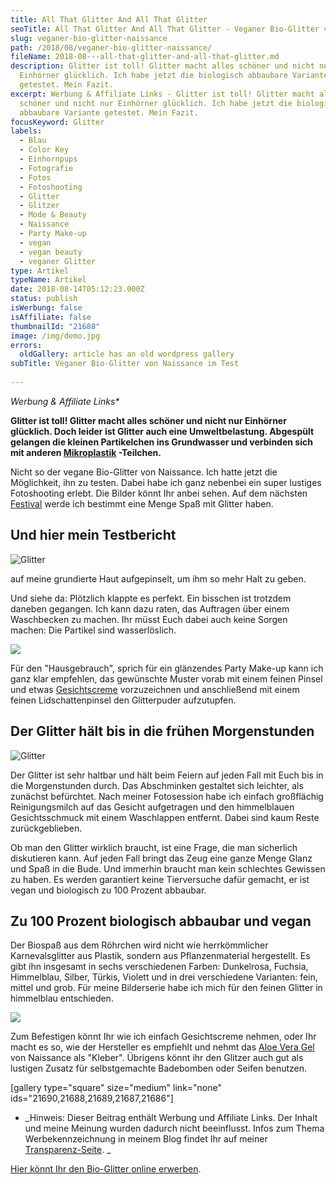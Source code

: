 ```yaml
---
title: All That Glitter And All That Glitter
seoTitle: All That Glitter And All That Glitter - Veganer Bio-Glitter von Naissance
slug: veganer-bio-glitter-naissance
path: /2018/08/veganer-bio-glitter-naissance/
fileName: 2018-08---all-that-glitter-and-all-that-glitter.md
description: Glitter ist toll! Glitter macht alles schöner und nicht nur
  Einhörner glücklich. Ich habe jetzt die biologisch abbaubare Variante
  getestet. Mein Fazit.
excerpt: Werbung & Affiliate Links - Glitter ist toll! Glitter macht alles
  schöner und nicht nur Einhörner glücklich. Ich habe jetzt die biologisch
  abbaubare Variante getestet. Mein Fazit.
focusKeyword: Glitter
labels:
  - Blau
  - Color Key
  - Einhornpups
  - Fotografie
  - Fotos
  - Fotoshooting
  - Glitter
  - Glitzer
  - Mode & Beauty
  - Naissance
  - Party Make-up
  - vegan
  - vegan beauty
  - veganer Glitter
type: Artikel
typeName: Artikel
date: 2018-08-14T05:12:23.000Z
status: publish
isWerbung: false
isAffiliate: false
thumbnailId: "21688"
image: /img/demo.jpg
errors:
  oldGallery: article has an old wordpress gallery
subTitle: Veganer Bio-Glitter von Naissance im Test
  
---
```


_Werbung &amp; Affiliate Links\*_

**Glitter ist toll! Glitter macht alles schöner und nicht nur Einhörner
glücklich. Doch leider ist Glitter auch eine Umweltbelastung. Abgespült gelangen
die kleinen Partikelchen ins Grundwasser und verbinden sich mit anderen
[Mikroplastik](/2018/05/mikroplastik-in-der-kosmetik/) -Teilchen.**

Nicht so der vegane Bio-Glitter von Naissance. Ich hatte jetzt die Möglichkeit,
ihn zu testen. Dabei habe ich ganz nebenbei ein super lustiges Fotoshooting
erlebt. Die Bilder könnt Ihr anbei sehen. Auf dem nächsten
[Festival](/category/musik/festivals/) werde ich bestimmt eine Menge Spaß mit
Glitter haben.

## Und hier mein Testbericht

![Glitter](http://cardamonchai.com/wp-content/uploads/2018/08/2018-08-12-Naissance-Glitter-60-400x300.jpg)

auf meine grundierte Haut aufgepinselt, um ihm so mehr Halt zu geben.

Und siehe da: Plötzlich klappte es perfekt. Ein bisschen ist trotzdem daneben
gegangen. Ich kann dazu raten, das Auftragen über einem Waschbecken zu machen.
Ihr müsst Euch dabei auch keine Sorgen machen: Die Partikel sind wasserlöslich.

![](https://www.adcell.de/promotion/view/promoId/170417/slotId/80259)

Für den "Hausgebrauch", sprich für ein glänzendes Party Make-up kann ich ganz
klar empfehlen, das gewünschte Muster vorab mit einem feinen Pinsel und etwas
[Gesichtscreme](https://www.adcell.de/promotion/click/promoId/170417/slotId/80259?param0=https%3A%2F%2Fwww.naturmaedchen.com%2Fde%2Fnaturprodukte%2Fnaturmaedchen-gesichtscreme-50ml-vegane-naturkosmetik)
vorzuzeichnen und anschließend mit einem feinen Lidschattenpinsel den
Glitterpuder aufzutupfen.

## Der Glitter hält bis in die frühen Morgenstunden

![Glitter](http://cardamonchai.com/wp-content/uploads/2018/08/2018-08-12-Naissance-Glitter-7-400x300.jpg)

Der Glitter ist sehr haltbar und hält beim Feiern auf jeden Fall mit Euch bis in
die Morgenstunden durch. Das Abschminken gestaltet sich leichter, als zunächst
befürchtet. Nach meiner Fotosession habe ich einfach großflächig Reinigungsmilch
auf das Gesicht aufgetragen und den himmelblauen Gesichtsschmuck mit einem
Waschlappen entfernt. Dabei sind kaum Reste zurückgeblieben.

Ob man den Glitter wirklich braucht, ist eine Frage, die man sicherlich
diskutieren kann. Auf jeden Fall bringt das Zeug eine ganze Menge Glanz und Spaß
in die Bude. Und immerhin braucht man kein schlechtes Gewissen zu haben. Es
werden garantiert keine Tierversuche dafür gemacht, er ist vegan und biologisch
zu 100 Prozent abbaubar.

## Zu 100 Prozent biologisch abbaubar und vegan

Der Biospaß aus dem Röhrchen wird nicht wie herrkömmlicher Karnevalsglitter aus
Plastik, sondern aus Pflanzenmaterial hergestellt. Es gibt ihn insgesamt in
sechs verschiedenen Farben: Dunkelrosa, Fuchsia, Himmelblau, Silber, Türkis,
Violett und in drei verschiedene Varianten: fein, mittel und grob. Für meine
Bilderserie habe ich mich für den feinen Glitter in himmelblau entschieden.

![](//ir-de.amazon-adsystem.com/e/ir?t=cardamonchai-21&l=am2&o=3&a=B00E4OLCEG)

Zum Befestigen könnt Ihr wie ich einfach Gesichtscreme nehmen, oder Ihr macht es
so, wie der Hersteller es empfiehlt und nehmt das
[Aloe Vera Gel](https://www.amazon.de/gp/product/B00E4OLCEG/ref=as_li_tl?ie=UTF8&camp=1638&creative=6742&creativeASIN=B00E4OLCEG&linkCode=as2&tag=cardamonchai-21&linkId=6e86a39707db85a1e890e313c35cccee)
von Naissance als "Kleber". Übrigens könnt ihr den Glitzer auch gut als lustigen
Zusatz für selbstgemachte Badebomben oder Seifen benutzen.

[gallery type="square" size="medium" link="none"
ids="21690,21688,21689,21687,21686"]

- _Hinweis: Dieser Beitrag enthält Werbung und Affiliate Links. Der Inhalt und
  meine Meinung wurden dadurch nicht beeinflusst. Infos zum Thema
  Werbekennzeichnung in meinem Blog findet Ihr auf meiner
  [Transparenz-Seite](/werbung/). _

[Hier könnt Ihr den Bio-Glitter online erwerben](https://www.enaissance.de/index.php?route=product/search&search=Glitzer&sub_category=true&description=true).

  